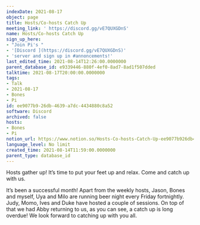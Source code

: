 ```yaml
---
indexDate: 2021-08-17
object: page
title: Hosts/Co-hosts Catch Up
meeting_link: ' https://discord.gg/vE7QUXGDnS'
name: Hosts/Co-hosts Catch Up
sign_up_here:
- "Join Pi's "
- '[Discord ](https://discord.gg/vE7QUXGDnS)'
- 'server and sign up in #annoncements!'
last_edited_time: 2021-08-14T12:26:00.0000000
parent_database_id: e9339446-880f-4ef0-8ad7-8ad1f507dded
talktime: 2021-08-17T20:00:00.0000000
tags:
- Talk
- 2021-08-17
- Bones
- Pi
id: ee9077b9-26db-4639-a7dc-4434880c8a52
software: Discord
archived: false
hosts:
- Bones
- Pi
notion_url: https://www.notion.so/Hosts-Co-hosts-Catch-Up-ee9077b926db4639a7dc4434880c8a52
language_level: No limit
created_time: 2021-08-14T11:59:00.0000000
parent_type: database_id
---
```









Hosts gather up! It’s time to put your feet up and relax. Come and catch up with us.

It’s been a successful month! Apart from the weekly hosts, Jason, Bones and myself, Uya and Milo are running beer night every Friday fortnightly. Judy, Momo, Ives and Duke have hosted a couple of sessions. On top of that we had Abby returning to us, as you can see, a catch up is long overdue! We look forward to catching up with you all.

















